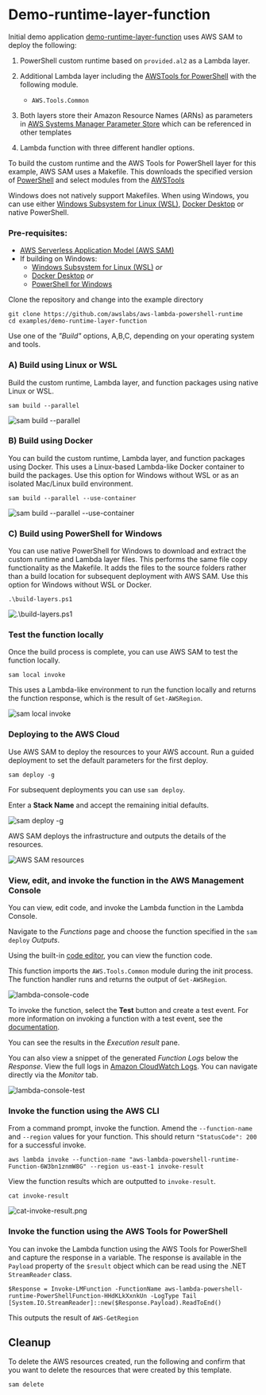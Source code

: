 # Demo-runtime-layer-function

Initial demo application [demo-runtime-layer-function](examples/demo-runtime-layer-function/) uses AWS SAM to deploy the following:
1. PowerShell custom runtime based on ````provided.al2```` as a Lambda layer.
2. Additional Lambda layer including the [AWSTools for PowerShell](https://aws.amazon.com/powershell/) with the following module.
    * ````AWS.Tools.Common````
3. Both layers store their Amazon Resource Names (ARNs) as parameters in [AWS Systems Manager Parameter Store](https://docs.aws.amazon.com/systems-manager/latest/userguide/systems-manager-parameter-store.html) which can be referenced in other templates

4. Lambda function with three different handler options.

To build the custom runtime and the AWS Tools for PowerShell layer for this example, AWS SAM uses a Makefile. This downloads the specified version of [PowerShell](https://github.com/PowerShell/PowerShell/releases/) and select modules from the [AWSTools](https://sdk-for-net.amazonwebservices.com/ps/v4/latest/AWS.Tools.zip)

Windows does not natively support Makefiles. When using Windows, you can use either [Windows Subsystem for Linux (WSL)](https://docs.microsoft.com/en-us/windows/wsl/about), [Docker Desktop](https://docs.docker.com/get-docker/) or native PowerShell.

### Pre-requisites: 
* [AWS Serverless Application Model (AWS SAM)](https://aws.amazon.com/serverless/sam/)
* If building on Windows:
   * [Windows Subsystem for Linux (WSL)](https://docs.microsoft.com/en-us/windows/wsl/about) *or*
   * [Docker Desktop](https://docs.docker.com/get-docker/) *or*
   * [PowerShell for Windows](https://docs.microsoft.com/en-us/powershell/scripting/install/installing-powershell-on-windows)

Clone the repository and change into the example directory
```
git clone https://github.com/awslabs/aws-lambda-powershell-runtime
cd examples/demo-runtime-layer-function
```
Use one of the *"Build"* options, A,B,C, depending on your operating system and tools.

### A) Build using Linux or WSL
Build the custom runtime, Lambda layer, and function packages using native Linux or WSL.
```
sam build --parallel
```
![sam build --parallel](../../img/sam-build-parallel.png)

### B) Build using Docker
You can build the custom runtime, Lambda layer, and function packages using Docker. This uses a Linux-based Lambda-like Docker container to build the packages. Use this option for Windows without WSL or as an isolated Mac/Linux build environment.

```
sam build --parallel --use-container
```
![sam build --parallel --use-container](/img/sam-build-parallel-use-container.png)

### C) Build using PowerShell for Windows
You can use native PowerShell for Windows to download and extract the custom runtime and Lambda layer files. This performs the same file copy functionality as the Makefile. It adds the files to the source folders rather than a build location for subsequent deployment with AWS SAM. Use this option for Windows without WSL or Docker.

```
.\build-layers.ps1
```
![.\build-layers.ps1](/img/build-layers.png)

### Test the function locally

Once the build process is complete, you can use AWS SAM to test the function locally. 

```
sam local invoke
```
This uses a Lambda-like environment to run the function locally and returns the function response, which is the result of `Get-AWSRegion`.

![sam local invoke](/img/sam-local-invoke.png)

### Deploying to the AWS Cloud
Use AWS SAM to deploy the resources to your AWS account. Run a guided deployment to set the default parameters for the first deploy.
```
sam deploy -g
```
For subsequent deployments you can use `sam deploy`.

Enter a **Stack Name** and accept the remaining initial defaults.

![sam deploy -g](/img/sam-deploy-g.png)

AWS SAM deploys the infrastructure and outputs the details of the resources.

![AWS SAM resources](/img/aws-sam-resources.png)

### View, edit, and invoke the function in the AWS Management Console

You can view, edit code, and invoke the Lambda function in the Lambda Console.

Navigate to the *Functions* page and choose the function specified in the `sam deploy` *Outputs*.

Using the built-in [code editor](https://docs.aws.amazon.com/lambda/latest/dg/foundation-console.html#code-editor), you can view the function code. 

This function imports the ````AWS.Tools.Common```` module during the init process. The function handler runs and returns the output of ````Get-AWSRegion````.

![lambda-console-code](/img/lambda-console-code.png)

To invoke the function, select the **Test** button and create a test event. For more information on invoking a function with a test event, see the [documentation](https://docs.aws.amazon.com/lambda/latest/dg/getting-started-create-function.html#get-started-invoke-manually). 

You can see the results in the *Execution result* pane.

You can also view a snippet of the generated *Function Logs* below the *Response*. View the full logs in [Amazon CloudWatch Logs](https://docs.aws.amazon.com/AmazonCloudWatch/latest/logs). You can navigate directly via the *Monitor* tab.

![lambda-console-test](/img/lambda-console-test.png)

### Invoke the function using the AWS CLI

From a command prompt, invoke the function. Amend the `--function-name` and `--region` values for your function. This should return `"StatusCode": 200` for a successful invoke.

````
aws lambda invoke --function-name "aws-lambda-powershell-runtime-Function-6W3bn1znmW8G" --region us-east-1 invoke-result 
````

View the function results which are outputted to `invoke-result`.

````
cat invoke-result
````

![cat-invoke-result.png](/img/cat-invoke-result.png)

### Invoke the function using the AWS Tools for PowerShell

You can invoke the Lambda function using the AWS Tools for PowerShell and capture the response in a variable. The response is available in the `Payload` property of the `$result` object which can be read using the .NET `StreamReader` class.
````
$Response = Invoke-LMFunction -FunctionName aws-lambda-powershell-runtime-PowerShellFunction-HHdKLkXxnkUn -LogType Tail
[System.IO.StreamReader]::new($Response.Payload).ReadToEnd()

````
This outputs the result of `AWS-GetRegion`

## Cleanup

To delete the AWS resources created, run the following and confirm that you want to delete the resources that were created by this template.
````
sam delete
````
